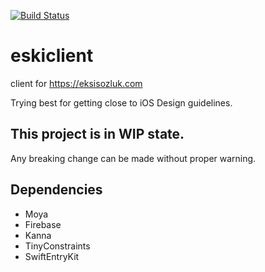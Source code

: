 [![Build Status](https://app.bitrise.io/app/35a3e0769a4012e1/status.svg?token=ZNpig-gxG9yAgBTOWn3vyg&branch=master)](https://app.bitrise.io/app/35a3e0769a4012e1)
# eskiclient
client for https://eksisozluk.com

Trying best for getting close to iOS Design guidelines.

## This project is in WIP state.

Any breaking change can be made without proper warning.

## Dependencies
- Moya
- Firebase
- Kanna
- TinyConstraints
- SwiftEntryKit
